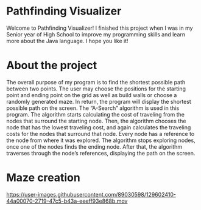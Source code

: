 # Pathfinding Visualizer

Welcome to Pathfinding Visualizer! I finished this project when I was in my Senior year of High School to improve my programming skills and 
learn more about the Java language. I hope you like it! 


# About the project 

The overall purpose of my program is to find the shortest possible path between two points. The user may choose the positions for the starting point and ending 
point on the grid as well as build walls or choose a randomly generated maze. In return, the program will display the shortest possible path on the screen. 
The “A-Search” algorithm is used in this program. The algorithm starts calculating the cost of traveling from the nodes that surround the starting node. 
Then, the algorithm chooses the node that has the lowest traveling cost, and again calculates the traveling costs for the nodes that surround that node. 
Every node has a reference to the node from where it was explored. The algorithm stops exploring nodes, once one of the nodes finds the ending node. 
After that, the algorithm traverses through the node’s references, displaying the path on the screen. 

# Maze creation
https://user-images.githubusercontent.com/89030598/129602410-44a00070-2719-47c5-b43a-eeeff93e868b.mov



